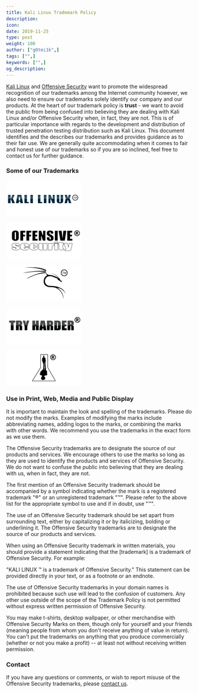 ```yaml
---
title: Kali Linux Trademark Policy
description:
icon:
date: 2019-11-25
type: post
weight: 100
author: ["g0tmi1k",]
tags: ["",]
keywords: ["",]
og_description:
---
```


[Kali Linux](https://www.kali.org/) and [Offensive Security](https://www.offensive-security.com/) want to promote the widespread recognition of our trademarks among the Internet community however, we also need to ensure our trademarks solely identify our company and our products. At the heart of our trademark policy is **trust** - we want to avoid the public from being confused into believing they are dealing with Kali Linux and/or Offensive Security when, in fact, they are not. This is of particular importance with regards to the development and distribution of trusted penetration testing distribution such as Kali Linux.
This document identifies and the describes our trademarks and provides guidance as to their fair use. We are generally quite accommodating when it comes to fair and honest use of our trademarks so if you are so inclined, feel free to contact us for further guidance.

### Some of our Trademarks

![tm](kali-tm.png)

![tm](offsec-tm.png)

![tm](dragon-tm.png)

![tm](trademarked-tryharder.png)

![tm](guy-tm.png)

### Use in Print, Web, Media and Public Display

It is important to maintain the look and spelling of the trademarks. Please do not modify the marks. Examples of modifying the marks include abbreviating names, adding logos to the marks, or combining the marks with other words. We recommend you use the trademarks in the exact form as we use them.

The Offensive Security trademarks are to designate the source of our products and services. We encourage others to use the marks so long as they are used to identify the products and services of Offensive Security. We do not want to confuse the public into believing that they are dealing with us, when in fact, they are not.

The first mention of an Offensive Security trademark should be accompanied by a symbol indicating whether the mark is a registered trademark "®" or an unregistered trademark "™". Please refer to the above list for the appropriate symbol to use and if in doubt, use "™".

The use of an Offensive Security trademark should be set apart from surrounding text, either by capitalizing it or by italicizing, bolding or underlining it. The Offensive Security trademarks are to designate the source of our products and services.

When using an Offensive Security trademark in written materials, you should provide a statement indicating that the [trademark] is a trademark of Offensive Security. For example:

"KALI LINUX ™ is a trademark of Offensive Security." This statement can be provided directly in your text, or as a footnote or an endnote.

The use of Offensive Security trademarks in your domain names is prohibited because such use will lead to the confusion of customers. Any other use outside of the scope of the Trademark Policy is not permitted without express written permission of Offensive Security.

You may make t-shirts, desktop wallpaper, or other merchandise with Offensive Security Marks on them, though only for yourself and your friends (meaning people from whom you don't receive anything of value in return). You can't put the trademarks on anything that you produce commercially (whether or not you make a profit) -- at least not without receiving written permission.

### Contact

If you have any questions or comments, or wish to report misuse of the Offensive Security trademarks, please [contact us](https://www.offensive-security.com/contact-us/).

